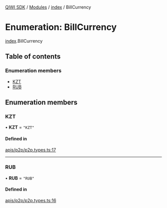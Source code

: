 [QIWI SDK](../README.md) / [Modules](../modules.md) / [index](../modules/index.md) / BillCurrency

# Enumeration: BillCurrency

[index](../modules/index.md).BillCurrency

## Table of contents

### Enumeration members

- [KZT](index.BillCurrency.md#kzt)
- [RUB](index.BillCurrency.md#rub)

## Enumeration members

### KZT

• **KZT** = `"KZT"`

#### Defined in

[apis/p2p/p2p.types.ts:17](https://github.com/AlexXanderGrib/node-qiwi-sdk/blob/8834c22/src/apis/p2p/p2p.types.ts#L17)

___

### RUB

• **RUB** = `"RUB"`

#### Defined in

[apis/p2p/p2p.types.ts:16](https://github.com/AlexXanderGrib/node-qiwi-sdk/blob/8834c22/src/apis/p2p/p2p.types.ts#L16)
